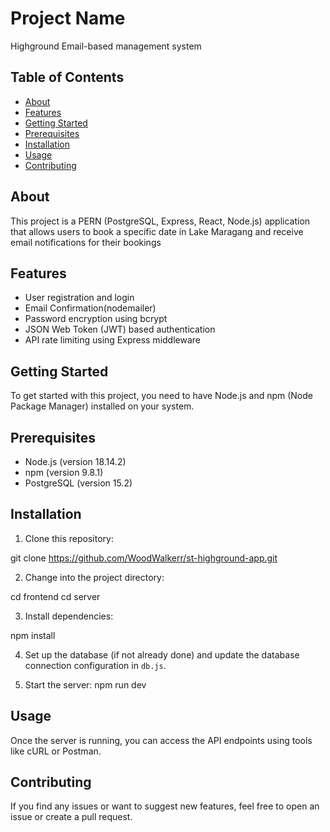 # Project Name

Highground Email-based management system

## Table of Contents

- [About](#about)
- [Features](#features)
- [Getting Started](#getting-started)
- [Prerequisites](#prerequisites)
- [Installation](#installation)
- [Usage](#usage)
- [Contributing](#contributing)


## About

This project is a PERN (PostgreSQL, Express, React, Node.js) application that
 allows users to book a specific date in Lake Maragang and receive email notifications for their bookings

## Features

- User registration and login
- Email Confirmation(nodemailer)
- Password encryption using bcrypt
- JSON Web Token (JWT) based authentication
- API rate limiting using Express middleware

## Getting Started

To get started with this project, you need to have Node.js and npm (Node Package Manager) installed on your system.

## Prerequisites

- Node.js (version 18.14.2)
- npm (version 9.8.1)
- PostgreSQL (version 15.2)

## Installation

1. Clone this repository:

git clone https://github.com/WoodWalkerr/st-highground-app.git


2. Change into the project directory:

cd frontend
cd server


3. Install dependencies:

npm install


4. Set up the database (if not already done) and update the database connection configuration in `db.js`.

5. Start the server:
npm run dev


## Usage

Once the server is running, you can access the API endpoints using tools like cURL or Postman.

## Contributing

If you find any issues or want to suggest new features, feel free to open an issue or create a pull request.
